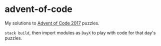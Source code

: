 # advent-of-code

My solutions to [Advent of Code 2017](http://adventofcode.com/2017) puzzles.

`stack build`, then import modules as `DayX` to play with code for that day's
puzzles.
